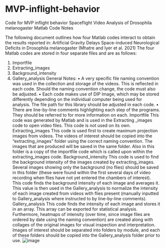 # MVP-inflight-behavior
Code for MVP inflight behavior
Spaceflight Video Analysis of Drosophila melanogaster Matlab Code Notes

The following document outlines how four Matlab codes interact to obtain the results reported in:
Artificial Gravity Delays Space-induced Neurological Deficits in Drosophila melanogaster (Mhatre and Iyer et al. 2021)
The four Matlab codes are stored in four separate files and are as follows:
1.	Importfile
2.	Extracting_images
3.	Background_intensity
4.	Gallery_analysis
General Notes:
•	A very specific file naming convention was used in the collection and storage of the videos. This is reflected in each code. Should the naming convention change, the code must also be adjusted.
•	Each code makes use of DIP Image, which may be stored differently depending on the individual computer being used for analysis. The file path for this library should be adjusted in each code.
•	There are line-by-line comments highlighting each step of the programs. They should be referred to for more information on each.
Importfile
This code was generated by Matlab and is used in the Extracting _images code to open video files. This code is not used on its own.
Extracting_images
This code is used first to create maximum projection images from videos. The videos of interest should be copied into the “extracting_images” folder using the correct naming convention. The images that are produced will be saved in the same folder. Also in this folder is a copy of the importfile code which is called upon within the extracting_images code.
Background_intensity
This code is used to find the background intensity of the images created by extracting_images. Several images showing only the background (no flies) should be saved in this folder (these were found within the first several days of video recording when flies have not yet entered the chambers of interest). This code finds the background intensity of each image and averages it. This value is then used in the Gallery_analysis to normalize the intensity of each image created from videos with flies present (manually inputted to Gallery_analysis where instructed to by line-by-line comments). 
Gallery_analysis
This code finds the intensity of each image and stores it in an array. This array can be exported for statistical analysis. Furthermore, heatmaps of intensity (over time, since image files are ordered by date using the naming convention) are created along with collages of the original images for visual inspection and interpretation. Images of interest should be separated into folders by module, and each of these folders should be copied into the Gallery_analysis folder prior to use. 
![image](https://user-images.githubusercontent.com/87994838/127028043-5a058f9a-52e3-4a9e-bee8-42598fc21d25.png)
